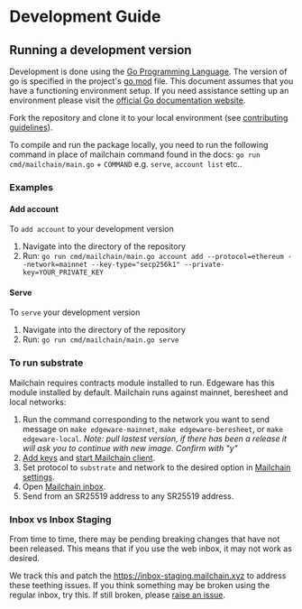 # Development Guide

## Running a development version

Development is done using the [Go Programming Language](https://golang.org/).
The version of go is specified in the project's [go.mod](go.mod) file. This document assumes that you have a functioning
environment setup. If you need assistance setting up an environment please visit
the [official Go documentation website](https://golang.org/doc/).

Fork the repository and clone it to your local environment (see [contributing guidelines](https://github.com/mailchain/mailchain/blob/master/CONTRIBUTING.md#we-use-github-flow)).

To compile and run the package locally, you need to run the following command in place of mailchain command found in the docs:
`go run cmd/mailchain/main.go` + `COMMAND` e.g. `serve`, `account list` etc..

### Examples

#### Add account

To `add account` to your development version

1. Navigate into the directory of the repository
2. Run: `go run cmd/mailchain/main.go account add --protocol=ethereum --network=mainnet --key-type="secp256k1" --private-key=YOUR_PRIVATE_KEY`

#### Serve

To `serve` your development version

1. Navigate into the directory of the repository
1. Run: `go run cmd/mailchain/main.go serve`

### To run substrate

Mailchain requires contracts module installed to run. Edgeware has this module installed by default. Mailchain runs against mainnet, beresheet and local networks:

1. Run the command corresponding to the network you want to send message on `make edgeware-mainnet`, `make edgeware-beresheet`, or `make edgeware-local`. *Note: pull lastest version, if there has been a release it will ask you to continue with new image. Confirm with "y"*
2. [Add keys](#add-account) and [start Mailchain client](#serve).
3. Set protocol to `substrate` and network to the desired option in [Mailchain settings](https://inbox.mailchain.xyz/#/settings).
4. Open [Mailchain inbox](https://inbox.mailchain.xyz/).
5. Send from an SR25519 address to any SR25519 address.

### Inbox vs Inbox Staging

From time to time, there may be pending breaking changes that have not been released. This means that if you use the web inbox, it may not work as desired.

We track this and patch the <https://inbox-staging.mailchain.xyz> to address these teething issues. If you think something may be broken using the regular inbox, try this. If still broken, please [raise an issue](CONTRIBUTING.md#report-bugs-using-githubs-issues).
